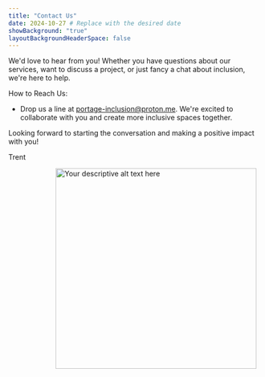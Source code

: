 ```yaml
---
title: "Contact Us"
date: 2024-10-27 # Replace with the desired date
showBackground: "true"
layoutBackgroundHeaderSpace: false
---
```


We'd love to hear from you! Whether you have questions about our services, want to discuss a project, or just fancy a chat about inclusion, we're here to help.

How to Reach Us:

- Drop us a line at  [portage-inclusion@proton.me](mailto:portage-inclusion@proton.me?subject=Hello%20hello). We're excited to collaborate with you and create more inclusive spaces together. 

Looking forward to starting the conversation and making a positive impact with you!

Trent

<img src="https://images.macrumors.com/t/tOc8nbeDpo1cQHgSRGWeq-7zi6U=/1600x0/article-new/2025/02/apple-1-rr-auction.jpg" alt="Your descriptive alt text here" style="width: 400px; height: auto; float: right; margin-right: 10px;">
